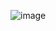 ![image](http://en.wikipedia.org/wiki/Main_Page#mediaviewer/File:Oscar_Pistorius_in_Warsaw_(cropped).jpg)